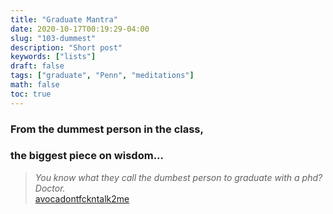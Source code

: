 ```yaml
---
title: "Graduate Mantra"
date: 2020-10-17T00:19:29-04:00
slug: "103-dummest"
description: "Short post"
keywords: ["lists"]
draft: false
tags: ["graduate", "Penn", "meditations"]
math: false
toc: true
---
```

<h3>From the dummest person in the class,

<h3>the biggest piece on wisdom...</h3>

> *You know what they call the dumbest person to graduate with a phd? Doctor.*
> <br><a href="https://www.reddit.com/r/GradSchool/comments/j9gcen/a_letter_to_all_of_you_from_the_dumbest_person_in/?newUser=true">avocadontfckntalk2me</a> 
